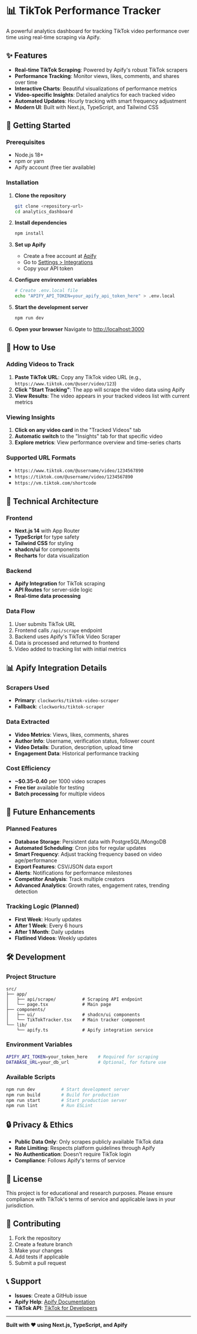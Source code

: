 # 📊 TikTok Performance Tracker

A powerful analytics dashboard for tracking TikTok video performance over time using real-time scraping via Apify.

## ✨ Features

- **Real-time TikTok Scraping**: Powered by Apify's robust TikTok scrapers
- **Performance Tracking**: Monitor views, likes, comments, and shares over time
- **Interactive Charts**: Beautiful visualizations of performance metrics
- **Video-specific Insights**: Detailed analytics for each tracked video
- **Automated Updates**: Hourly tracking with smart frequency adjustment
- **Modern UI**: Built with Next.js, TypeScript, and Tailwind CSS

## 🚀 Getting Started

### Prerequisites

- Node.js 18+ 
- npm or yarn
- Apify account (free tier available)

### Installation

1. **Clone the repository**
   ```bash
   git clone <repository-url>
   cd analytics_dashboard
   ```

2. **Install dependencies**
   ```bash
   npm install
   ```

3. **Set up Apify**
   - Create a free account at [Apify](https://apify.com)
   - Go to [Settings > Integrations](https://console.apify.com/settings/integrations)
   - Copy your API token

4. **Configure environment variables**
   ```bash
   # Create .env.local file
   echo "APIFY_API_TOKEN=your_apify_api_token_here" > .env.local
   ```

5. **Start the development server**
   ```bash
   npm run dev
   ```

6. **Open your browser**
   Navigate to [http://localhost:3000](http://localhost:3000)

## 🎯 How to Use

### Adding Videos to Track

1. **Paste TikTok URL**: Copy any TikTok video URL (e.g., `https://www.tiktok.com/@user/video/123`)
2. **Click "Start Tracking"**: The app will scrape the video data using Apify
3. **View Results**: The video appears in your tracked videos list with current metrics

### Viewing Insights

1. **Click on any video card** in the "Tracked Videos" tab
2. **Automatic switch** to the "Insights" tab for that specific video
3. **Explore metrics**: View performance overview and time-series charts

### Supported URL Formats

- `https://www.tiktok.com/@username/video/1234567890`
- `https://tiktok.com/@username/video/1234567890`
- `https://vm.tiktok.com/shortcode`

## 🔧 Technical Architecture

### Frontend
- **Next.js 14** with App Router
- **TypeScript** for type safety
- **Tailwind CSS** for styling
- **shadcn/ui** for components
- **Recharts** for data visualization

### Backend
- **Apify Integration** for TikTok scraping
- **API Routes** for server-side logic
- **Real-time data processing**

### Data Flow
1. User submits TikTok URL
2. Frontend calls `/api/scrape` endpoint
3. Backend uses Apify's TikTok Video Scraper
4. Data is processed and returned to frontend
5. Video added to tracking list with initial metrics

## 📊 Apify Integration Details

### Scrapers Used
- **Primary**: `clockworks/tiktok-video-scraper`
- **Fallback**: `clockworks/tiktok-scraper`

### Data Extracted
- **Video Metrics**: Views, likes, comments, shares
- **Author Info**: Username, verification status, follower count
- **Video Details**: Duration, description, upload time
- **Engagement Data**: Historical performance tracking

### Cost Efficiency
- **~$0.35-0.40** per 1000 video scrapes
- **Free tier** available for testing
- **Batch processing** for multiple videos

## 🔄 Future Enhancements

### Planned Features
- **Database Storage**: Persistent data with PostgreSQL/MongoDB
- **Automated Scheduling**: Cron jobs for regular updates
- **Smart Frequency**: Adjust tracking frequency based on video age/performance
- **Export Features**: CSV/JSON data export
- **Alerts**: Notifications for performance milestones
- **Competitor Analysis**: Track multiple creators
- **Advanced Analytics**: Growth rates, engagement rates, trending detection

### Tracking Logic (Planned)
- **First Week**: Hourly updates
- **After 1 Week**: Every 6 hours
- **After 1 Month**: Daily updates
- **Flatlined Videos**: Weekly updates

## 🛠️ Development

### Project Structure
```
src/
├── app/
│   ├── api/scrape/          # Scraping API endpoint
│   └── page.tsx             # Main page
├── components/
│   ├── ui/                  # shadcn/ui components
│   └── TikTokTracker.tsx    # Main tracker component
└── lib/
    └── apify.ts             # Apify integration service
```

### Environment Variables
```bash
APIFY_API_TOKEN=your_token_here    # Required for scraping
DATABASE_URL=your_db_url           # Optional, for future use
```

### Available Scripts
```bash
npm run dev          # Start development server
npm run build        # Build for production
npm run start        # Start production server
npm run lint         # Run ESLint
```

## 🔒 Privacy & Ethics

- **Public Data Only**: Only scrapes publicly available TikTok data
- **Rate Limiting**: Respects platform guidelines through Apify
- **No Authentication**: Doesn't require TikTok login
- **Compliance**: Follows Apify's terms of service

## 📝 License

This project is for educational and research purposes. Please ensure compliance with TikTok's terms of service and applicable laws in your jurisdiction.

## 🤝 Contributing

1. Fork the repository
2. Create a feature branch
3. Make your changes
4. Add tests if applicable
5. Submit a pull request

## 📞 Support

- **Issues**: Create a GitHub issue
- **Apify Help**: [Apify Documentation](https://docs.apify.com)
- **TikTok API**: [TikTok for Developers](https://developers.tiktok.com)

---

**Built with ❤️ using Next.js, TypeScript, and Apify**
